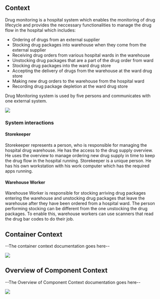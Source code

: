 ## Context

Drug monitoring is a hospital system which enables the monitoring of drug lifecycle and provides the neccessary functionalities to manage the drug flow in the hospital which includes:

- Ordering of drugs from an external supplier
- Stocking drug packages into warehouse when they come from the external supplier
- Receiving drug orders from various hospital wards in the warehouse
- Unstocking drug packages that are a part of the drug order from ward
- Stocking drug packages into the ward drug store
- Accepting the delivery of drugs from the warehouse at the ward drug store
- Making new drug orders to the warehouse from the hospital ward
- Recording drug package depletion at the ward drug store

Drug Monitoring system is used by five persons and communicates with one external system.

![](embed:drugMonitoringContextDiagram)

### System interactions

#### Storekeeper

Storekeeper represents a person, who is responsible for managing the hospital drug warehouse. He has the access to the drug supply overview. He uses the overview to manage ordering new drug supply in time to keep the drug flow in the hospital running. Storekeeper is a unique person. He has his own workstation with his work computer which has the required apps running.

#### Warehouse Worker

Warehouse Worker is responsible for stocking arriving drug packages entering the warehouse and unstocking drug packages that leave the warehouse after they have been ordered from a hospital ward. The person performing stocking can be different from the one unstocking the drug packages. To enable this, warehouse workers can use scanners that read the drug bar codes to do their job. 

### 

## Container Context

--The container context documentation goes here--



![](embed:drugMonitoringContainerDiagram)


## Overview of Component Context

--The Overview of Component Context documentation goes here--



![](embed:backendServerComponentDiagram)